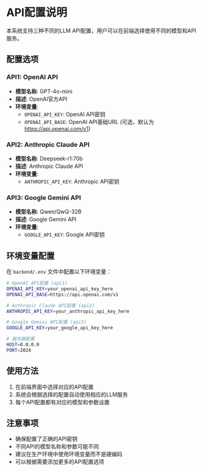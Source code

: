 # API配置说明

本系统支持三种不同的LLM API配置，用户可以在前端选择使用不同的模型和API服务。

## 配置选项

### API1: OpenAI API
- **模型名称**: GPT-4o-mini
- **描述**: OpenAI官方API
- **环境变量**:
  - `OPENAI_API_KEY`: OpenAI API密钥
  - `OPENAI_API_BASE`: OpenAI API基础URL (可选，默认为 https://api.openai.com/v1)

### API2: Anthropic Claude API
- **模型名称**: Deepseek-r1:70b
- **描述**: Anthropic Claude API
- **环境变量**:
  - `ANTHROPIC_API_KEY`: Anthropic API密钥

### API3: Google Gemini API
- **模型名称**: Qwen/QwQ-32B
- **描述**: Google Gemini API
- **环境变量**:
  - `GOOGLE_API_KEY`: Google API密钥

## 环境变量配置

在 `backend/.env` 文件中配置以下环境变量：

```bash
# OpenAI API配置 (api1)
OPENAI_API_KEY=your_openai_api_key_here
OPENAI_API_BASE=https://api.openai.com/v1

# Anthropic Claude API配置 (api2)
ANTHROPIC_API_KEY=your_anthropic_api_key_here

# Google Gemini API配置 (api3)
GOOGLE_API_KEY=your_google_api_key_here

# 服务器配置
HOST=0.0.0.0
PORT=2024
```

## 使用方法

1. 在前端界面中选择对应的API配置
2. 系统会根据选择的配置自动使用相应的LLM服务
3. 每个API配置都有对应的模型和参数设置

## 注意事项

- 确保配置了正确的API密钥
- 不同API的模型名称和参数可能不同
- 建议在生产环境中使用环境变量而不是硬编码
- 可以根据需要添加更多的API配置选项 